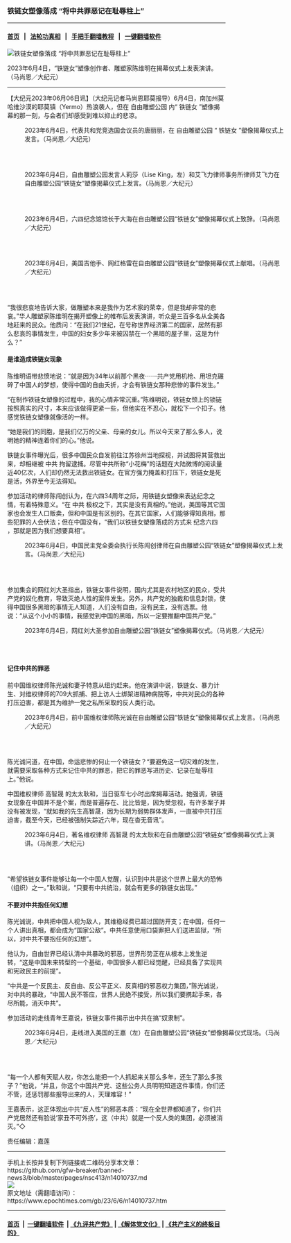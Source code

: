 ### 铁链女塑像落成 “将中共罪恶记在耻辱柱上”
------------------------

#### [首页](https://github.com/gfw-breaker/banned-news3/blob/master/README.md) &nbsp;&nbsp;|&nbsp;&nbsp; [法轮功真相](https://github.com/begood0513/basic/blob/master/README.md)  &nbsp;&nbsp;|&nbsp;&nbsp; [手把手翻墙教程](https://github.com/gfw-breaker/guides/wiki)  &nbsp;&nbsp;|&nbsp;&nbsp; [一键翻墙软件](https://github.com/gfw-breaker/nogfw/blob/master/README.md)  



<div><img alt="铁链女塑像落成 “将中共罪恶记在耻辱柱上”" class="attachment-djy_600_400 size-djy_600_400 wp-post-image" src="https://i.epochtimes.com/assets/uploads/2023/06/id14010742-IMG_2677-600x400.jpeg"/>
<div class="caption">
 <p>
  2023年6月4日，“铁链女”塑像创作者、雕塑家陈维明在揭幕仪式上发表演讲。（马尚恩／大纪元）
 </p>
</div></div><hr/>


<div><p>
 【大纪元2023年06月06日讯】（大纪元记者马尚恩耶莫报导）6月4日，南加州莫哈维沙漠的耶莫镇（Yermo）热浪袭人，但在
 <ok href="https://www.epochtimes.com/gb/tag/%E8%87%AA%E7%94%B1%E9%9B%95%E5%A1%91%E5%85%AC%E5%9B%AD.html">
  自由雕塑公园
 </ok>
 内“
 <ok href="https://www.epochtimes.com/gb/tag/%E9%93%81%E9%93%BE%E5%A5%B3.html">
  铁链女
 </ok>
 ”塑像揭幕的那一刻，与会者们却感受到难以抑止的悲凉。
</p>
<figure aria-describedby="caption-attachment-14010754" class="wp-caption aligncenter" id="attachment_14010754" style="width: 600px">
 <ok href="https://i.epochtimes.com/assets/uploads/2023/06/id14010754-IMG_2688.jpeg" target="_blank">
  <img alt="" class="size-large wp-image-14010754" src="https://i.epochtimes.com/assets/uploads/2023/06/id14010754-IMG_2688-600x450.jpeg"/>
 </ok>
 <br/><figcaption class="wp-caption-text" id="caption-attachment-14010754">
  2023年6月4日，代表共和党竞选国会议员的唐丽丽，在
  <ok href="https://www.epochtimes.com/gb/tag/%E8%87%AA%E7%94%B1%E9%9B%95%E5%A1%91%E5%85%AC%E5%9B%AD.html">
   自由雕塑公园
  </ok>
  “
  <ok href="https://www.epochtimes.com/gb/tag/%E9%93%81%E9%93%BE%E5%A5%B3.html">
   铁链女
  </ok>
  ”塑像揭幕仪式上发言。（马尚恩／大纪元）
 </figcaption><br/>
</figure><br/>
<figure aria-describedby="caption-attachment-14010753" class="wp-caption aligncenter" id="attachment_14010753" style="width: 600px">
 <ok href="https://i.epochtimes.com/assets/uploads/2023/06/id14010753-PXL_20230604_231455199.jpg" target="_blank">
  <img alt="" class="size-large wp-image-14010753" src="https://i.epochtimes.com/assets/uploads/2023/06/id14010753-PXL_20230604_231455199-600x338.jpg"/>
 </ok>
 <br/><figcaption class="wp-caption-text" id="caption-attachment-14010753">
  2023年6月4日，自由雕塑公园发言人莉莎（Lise King，左）和艾飞力律师事务所律师艾飞力在自由雕塑公园“铁链女”塑像揭幕仪式上发言。（马尚恩／大纪元）
 </figcaption><br/>
</figure><br/>
<figure aria-describedby="caption-attachment-14010755" class="wp-caption aligncenter" id="attachment_14010755" style="width: 600px">
 <ok href="https://i.epochtimes.com/assets/uploads/2023/06/id14010755-IMG_2711.jpeg" target="_blank">
  <img alt="" class="size-large wp-image-14010755" src="https://i.epochtimes.com/assets/uploads/2023/06/id14010755-IMG_2711-600x450.jpeg"/>
 </ok>
 <br/><figcaption class="wp-caption-text" id="caption-attachment-14010755">
  2023年6月4日，六四纪念馆馆长于大海在自由雕塑公园“铁链女”塑像揭幕仪式上致辞。（马尚恩／大纪元）
 </figcaption><br/>
</figure><br/>
<figure aria-describedby="caption-attachment-14010756" class="wp-caption aligncenter" id="attachment_14010756" style="width: 600px">
 <ok href="https://i.epochtimes.com/assets/uploads/2023/06/id14010756-PXL_20230605_010811676_small.jpg" target="_blank">
  <img alt="" class="size-large wp-image-14010756" src="https://i.epochtimes.com/assets/uploads/2023/06/id14010756-PXL_20230605_010811676_small-600x338.jpg"/>
 </ok>
 <br/><figcaption class="wp-caption-text" id="caption-attachment-14010756">
  2023年6月4日，美国吉他手、网红格雷在自由雕塑公园“铁链女”塑像揭幕仪式上献唱。（马尚恩／大纪元）
 </figcaption><br/>
</figure><br/>
<p>
 “我很悲哀地告诉大家，做雕塑本来是我作为艺术家的荣幸，但是我却非常的悲哀。”华人雕塑家陈维明在揭开塑像上的帷布后发表演讲，听众是三百多名从全美各地赶来的民众。他质问：“在我们21世纪，在号称世界经济第二的国家，居然有那么悲哀的事情发生，中国的妇女多少年来被囚禁在一个黑暗的屋子里，这是为什么？”
</p>
<h4>
 是谁造成铁链女现象
</h4>
<p>
 陈维明语带悲愤地说：“就是因为34年以前那个黑夜⋯⋯共产党用机枪、用坦克碾碎了中国人的梦想，使得中国的自由夭折，才会有铁链女那种悲惨的事件发生。”
</p>
<p>
 “在制作铁链女塑像的过程中，我的心情非常沉重。”陈维明说，铁链女颈上的锁链按照真实的尺寸，本来应该做得更紧一些，但他实在不忍心，就松下一个扣子。他感觉铁链女塑像就像活的一样。
</p>
<p>
 “她是我们的同胞，是我们亿万的父亲、母亲的女儿。所以今天来了那么多人，说明她的精神连着你们的心。”他说。
</p>
<p>
 铁链女事件曝光后，很多中国民众自发前往江苏徐州当地探视，并试图将其营救出来，却相继被
 <ok href="https://www.epochtimes.com/gb/tag/%E4%B8%AD%E5%85%B1.html">
  中共
 </ok>
 拘留逮捕。尽管中共所称“小花梅”的话题在大陆微博的阅读量近40亿次，人们却仍然无法救出铁链女。在官方强力掩盖和打压下，铁链女是死是活，外界至今无法得知。
</p>
<p>
 参加活动的律师陈闯创认为，在六四34周年之际，用铁链女塑像来表达纪念之情，有着特殊意义。“在
 <ok href="https://www.epochtimes.com/gb/tag/%E4%B8%AD%E5%85%B1.html">
  中共
 </ok>
 极权之下，其实是没有真相的。”他说，美国等其它国家也会发生人口贩卖，但和中国是有区别的。在其它国家，人们能够得知真相，那些犯罪的人会伏法；但在中国没有，“我们以铁链女塑像落成的方式来
 <ok href="https://www.epochtimes.com/gb/tag/%E7%BA%AA%E5%BF%B5%E5%85%AD%E5%9B%9B.html">
  纪念六四
 </ok>
 ，那就是因为我们想要真相”。
</p>
<figure aria-describedby="caption-attachment-14010745" class="wp-caption aligncenter" id="attachment_14010745" style="width: 600px">
 <ok href="https://i.epochtimes.com/assets/uploads/2023/06/id14010745-PXL_20230605_005901269_small.jpg" target="_blank">
  <img alt="" class="size-large wp-image-14010745" src="https://i.epochtimes.com/assets/uploads/2023/06/id14010745-PXL_20230605_005901269_small-600x338.jpg"/>
 </ok>
 <br/><figcaption class="wp-caption-text" id="caption-attachment-14010745">
  2023年6月4日，中国民主党全委会执行长陈闯创律师在自由雕塑公园“铁链女”塑像揭幕仪式上发言。（马尚恩／大纪元）
 </figcaption><br/>
</figure><br/>
<p>
 参加集会的网红刘大圣指出，铁链女事件说明，国内尤其是农村地区的民众，受共产党的奴化教育，导致灭绝人性的案件发生。另外，共产党的独裁和信息封锁，使得中国很多黑暗的事情无人知道，人们没有自由，没有民主，没有选票。他说：“从这个小小的事情，我感觉到中国的黑暗，所以一定要推翻中国共产党。”
</p>
<figure aria-describedby="caption-attachment-14010746" class="wp-caption aligncenter" id="attachment_14010746" style="width: 600px">
 <ok href="https://i.epochtimes.com/assets/uploads/2023/06/id14010746-PXL_20230605_012428772.jpg" target="_blank">
  <img alt="" class="size-large wp-image-14010746" src="https://i.epochtimes.com/assets/uploads/2023/06/id14010746-PXL_20230605_012428772-600x338.jpg"/>
 </ok>
 <br/><figcaption class="wp-caption-text" id="caption-attachment-14010746">
  2023年6月4日，网红刘大圣参加自由雕塑公园“铁链女”塑像揭幕仪式。（马尚恩／大纪元）
 </figcaption><br/>
</figure><br/>
<h4>
 记住中共的罪恶
</h4>
<p>
 前中国维权律师陈光诚和妻子特意从纽约赶来。他在演讲中说，铁链女、暴力计生、对维权律师的709大抓捕、把上访人士绑架进精神病院等，中共对民众的各种打压迫害，都是其为维护一党之私所采取的反人类行动。
</p>
<figure aria-describedby="caption-attachment-14010748" class="wp-caption aligncenter" id="attachment_14010748" style="width: 600px">
 <ok href="https://i.epochtimes.com/assets/uploads/2023/06/id14010748-PXL_20230604_234447838_small.jpg" target="_blank">
  <img alt="" class="size-large wp-image-14010748" src="https://i.epochtimes.com/assets/uploads/2023/06/id14010748-PXL_20230604_234447838_small-600x338.jpg"/>
 </ok>
 <br/><figcaption class="wp-caption-text" id="caption-attachment-14010748">
  2023年6月4日，前中国维权律师陈光诚在自由雕塑公园“铁链女”塑像揭幕仪式上发言。（马尚恩／大纪元）
 </figcaption><br/>
</figure><br/>
<p>
 陈光诚问道，在中国，命运悲惨的何止一个铁链女？“要避免这一切灾难的发生，就需要采取各种方式来记住中共的罪恶，把它的罪恶写进历史、记录在耻辱柱上。”他说。
</p>
<p>
 中国维权律师
 <ok href="https://www.epochtimes.com/gb/tag/%E9%AB%98%E6%99%BA%E6%99%9F.html">
  高智晟
 </ok>
 的太太耿和，当日驱车七小时出席揭幕活动。她强调，铁链女现象在中国并不是个案，而是普遍存在、比比皆是，因为受忽视，有许多案子并没有被发现，“就如我的先生高智晟，因为长期为弱势群体发声，一直被中共打压迫害，截至今天，已经被强制失踪近六年，现在杳无音讯”。
</p>
<figure aria-describedby="caption-attachment-14010751" class="wp-caption aligncenter" id="attachment_14010751" style="width: 600px">
 <ok href="https://i.epochtimes.com/assets/uploads/2023/06/id14010751-PXL_20230605_000533821.MP_.jpg" target="_blank">
  <img alt="" class="size-large wp-image-14010751" src="https://i.epochtimes.com/assets/uploads/2023/06/id14010751-PXL_20230605_000533821.MP_-600x338.jpg"/>
 </ok>
 <br/><figcaption class="wp-caption-text" id="caption-attachment-14010751">
  2023年6月4日，著名维权律师
  <ok href="https://www.epochtimes.com/gb/tag/%E9%AB%98%E6%99%BA%E6%99%9F.html">
   高智晟
  </ok>
  的太太耿和在自由雕塑公园“铁链女”塑像揭幕仪式上演讲。（马尚恩／大纪元）
 </figcaption><br/>
</figure><br/>
<p>
 “希望铁链女事件能够让每一个中国人觉醒，认识到中共是这个世界上最大的恐怖（组织）之一。”耿和说，“只要有中共统治，就会有更多的铁链女出现。”
</p>
<h4>
 不要对中共抱任何幻想
</h4>
<p>
 陈光诚说，中共把中国人视为敌人，其维稳经费已超过国防开支；在中国，任何一个人讲出真相，都会成为“国家公敌”。中共任意使用口袋罪把人们送进监狱，“所以，对中共不要抱任何的幻想”。
</p>
<p>
 他认为，自由世界已经认清中共暴政的邪恶，世界形势正在从根本上发生逆转，“这是中国未来转型的一个基础，中国很多人都已经觉醒，已经具备了实现共和宪政民主的前提”。
</p>
<p>
 “中共是一个反民主、反自由、反公平正义、反真相的邪恶权力集团，”陈光诚说，对中共的暴政，“中国人民不答应，世界人民绝不接受，所以我们要携起手来，各尽所能，消灭中共”。
</p>
<p>
 参加活动的走线青年王嘉说，铁链女事件揭示出中共在搞“奴隶制”。
</p>
<figure aria-describedby="caption-attachment-14010750" class="wp-caption aligncenter" id="attachment_14010750" style="width: 600px">
 <ok href="https://i.epochtimes.com/assets/uploads/2023/06/id14010750-PXL_20230605_005057773_small.jpg" target="_blank">
  <img alt="" class="size-large wp-image-14010750" src="https://i.epochtimes.com/assets/uploads/2023/06/id14010750-PXL_20230605_005057773_small-600x338.jpg"/>
 </ok>
 <br/><figcaption class="wp-caption-text" id="caption-attachment-14010750">
  2023年6月4日，走线进入美国的王嘉（左）在自由雕塑公园“铁链女”塑像揭幕仪式现场。（马尚恩／大纪元)
 </figcaption><br/>
</figure><br/>
<p>
 “每一个人都有天赋人权，你怎么能把一个人抓起来关那么多年，还生了那么多孩子？”他说，“并且，你这个中国共产党、这些公务人员明明知道这件事情，你们还不管，还惩罚那些报导出来的人，天理难容！”
</p>
<p>
 王嘉表示，这正体现出中共“反人性”的邪恶本质：“现在全世界都知道了，你们共产党居然还有脸说‘家丑不可外扬’，这（中共）就是一个反人类的集团，必须被消灭。”◇
</p>
<p>
 责任编辑：嘉莲
</p>
</div>
<hr/>
手机上长按并复制下列链接或二维码分享本文章：<br/>
https://github.com/gfw-breaker/banned-news3/blob/master/pages/nsc413/n14010737.md <br/>
<a href='https://github.com/gfw-breaker/banned-news3/blob/master/pages/nsc413/n14010737.md'><img src='https://github.com/gfw-breaker/banned-news3/blob/master/pages/nsc413/n14010737.md.png'/></a> <br/>
原文地址（需翻墙访问）：https://www.epochtimes.com/gb/23/6/6/n14010737.htm


------------------------
#### [首页](https://github.com/gfw-breaker/banned-news3/blob/master/README.md) &nbsp;|&nbsp; [一键翻墙软件](https://github.com/gfw-breaker/nogfw/blob/master/README.md) &nbsp;| [《九评共产党》](https://github.com/gfw-breaker/9ping.md/blob/master/README.md#九评之一评共产党是什么) | [《解体党文化》](https://github.com/gfw-breaker/jtdwh.md/blob/master/README.md) | [《共产主义的终极目的》](https://github.com/gfw-breaker/gczydzjmd.md/blob/master/README.md)


<img src='http://gfw-breaker.win/banned-news3/pages/nsc413/n14010737.md' width='0px' height='0px'/>
